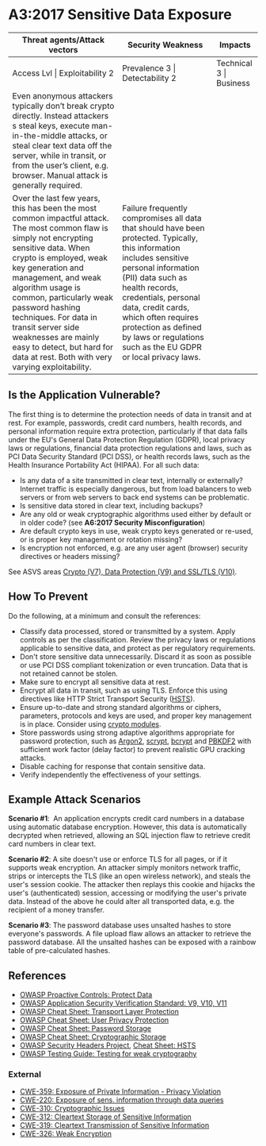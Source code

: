 # A3:2017 Sensitive Data Exposure

| Threat agents/Attack vectors | Security Weakness           | Impacts               |
| -- | -- | -- |
| Access Lvl \| Exploitability 2 | Prevalence 3 \| Detectability 2 | Technical 3 \| Business |
| Even anonymous attackers typically don’t break crypto directly. Instead attackers s steal keys, execute man-in-the-middle attacks, or steal clear text data off the server, while in transit, or from the user’s client, e.g. browser. Manual attack is generally required.
| Over the last few years, this has been the most common impactful attack. The most common flaw is simply not encrypting sensitive data. When crypto is employed, weak key generation and management, and weak algorithm usage is common, particularly weak password hashing techniques. For data in transit server side weaknesses are mainly easy to detect, but hard for data at rest. Both with very varying exploitability. | Failure frequently compromises all data that should have been protected. Typically, this information includes sensitive personal information (PII) data such as health records, credentials, personal data, credit cards, which often requires protection as defined by laws or regulations such as the EU GDPR or local privacy laws. |

## Is the Application Vulnerable?

The first thing is to determine the protection needs of data in transit and at rest. For example, passwords, credit card numbers, health records, and personal information require extra protection, particularly if that data falls under the EU's General Data Protection Regulation (GDPR), local privacy laws or regulations, financial data protection regulations and laws, such as PCI Data Security Standard (PCI DSS), or health records laws, such as the Health Insurance Portability Act (HIPAA). For all such data:

* Is any data of a site transmitted in clear text, internally or externally? Internet traffic is especially dangerous, but from load balancers to web servers or from web servers to back end systems can be problematic.
* Is sensitive data stored in clear text, including backups?
* Are any old or weak cryptographic algorithms used either by default or in older code? (see **A6:2017 Security Misconfiguration**)
* Are default crypto keys in use, weak crypto keys generated or re-used, or is proper key management or rotation missing?
* Is encryption not enforced, e.g. are any user agent (browser) security directives or headers missing?

See ASVS areas [Crypto (V7), Data Protection (V9) and SSL/TLS (V10)](https://www.owasp.org/index.php/ASVS).

## How To Prevent

Do the following, at a minimum and consult the references:

* Classify data processed, stored or transmitted by a system. Apply controls as per the classification.
Review the privacy laws or regulations applicable to sensitive data, and protect as per regulatory requirements.
* Don't store sensitive data unnecessarily. Discard it as soon as possible or use PCI DSS compliant tokenization or even truncation. Data that is not retained cannot be stolen.
* Make sure to encrypt all sensitive data at rest.
* Encrypt all data in transit, such as using TLS. Enforce this using directives like HTTP Strict Transport Security ([HSTS](https://www.owasp.org/index.php/HTTP_Strict_Transport_Security_Cheat_Sheet)).
* Ensure up-to-date and strong standard algorithms or ciphers, parameters, protocols and keys are used, and proper key management is in place. Consider using [crypto modules](https://csrc.nist.gov/projects/cryptographic-module-validation-program/validated-modules/search).
* Store passwords using strong adaptive algorithms appropriate for password protection, such as [Argon2](https://www.cryptolux.org/index.php/Argon2), [scrypt](http://www.tarsnap.com/scrypt.html), [bcrypt](https://wikipedia.org/wiki/Bcrypt) and [PBKDF2](https://wikipedia.org/wiki/PBKDF2) with sufficient work factor (delay factor) to prevent realistic GPU cracking attacks.
* Disable caching for response that contain sensitive data.
* Verify independently the effectiveness of your settings.

## Example Attack Scenarios

**Scenario #1**:  An application encrypts credit card numbers in a database using automatic database encryption. However, this data is automatically decrypted when retrieved, allowing an SQL injection flaw to retrieve credit card numbers in clear text. 

**Scenario #2**: A site doesn't use or enforce TLS for all pages, or if it supports weak encryption. An attacker simply monitors network traffic, strips or intercepts the TLS (like an open wireless network), and steals the user's session cookie. The attacker then replays this cookie and hijacks the user's (authenticated) session, accessing or modifying the user's private data. Instead of the above he could alter all transported data, e.g. the recipient of a money transfer.

**Scenario #3**: The password database uses unsalted hashes to store everyone's passwords. A file upload flaw allows an attacker to retrieve the password database. All the unsalted hashes can be exposed with a rainbow table of pre-calculated hashes.

## References

* [OWASP Proactive Controls: Protect Data](https://www.owasp.org/index.php/OWASP_Proactive_Controls#7:_Protect_Data)
* [OWASP Application Security Verification Standard: V9, V10, V11](https://www.owasp.org/index.php/Category:OWASP_Application_Security_Verification_Standard_Project)
* [OWASP Cheat Sheet: Transport Layer Protection](https://www.owasp.org/index.php/Transport_Layer_Protection_Cheat_Sheet)
* [OWASP Cheat Sheet: User Privacy Protection](https://www.owasp.org/index.php/User_Privacy_Protection_Cheat_Sheet)
* [OWASP Cheat Sheet: Password Storage](https://www.owasp.org/index.php/Password_Storage_Cheat_Sheet)
* [OWASP Cheat Sheet: Cryptographic Storage](https://www.owasp.org/index.php/Cryptographic_Storage_Cheat_Sheet)
* [OWASP Security Headers Project](https://www.owasp.org/index.php/OWASP_Secure_Headers_Project), [Cheat Sheet: HSTS](https://www.owasp.org/index.php/HTTP_Strict_Transport_Security_Cheat_Sheet)
* [OWASP Testing Guide: Testing for weak cryptography](https://www.owasp.org/index.php/Testing_for_weak_Cryptography)

### External

* [CWE-359: Exposure of Private Information - Privacy Violation](https://cwe.mitre.org/data/definitions/359.html)
* [CWE-220: Exposure of sens. information through data queries](https://cwe.mitre.org/data/definitions/220.html)
* [CWE-310: Cryptographic Issues](https://cwe.mitre.org/data/definitions/310.html)
* [CWE-312: Cleartext Storage of Sensitive Information](https://cwe.mitre.org/data/definitions/312.html)
* [CWE-319: Cleartext Transmission of Sensitive Information](https://cwe.mitre.org/data/definitions/319.html)
* [CWE-326: Weak Encryption](https://cwe.mitre.org/data/definitions/326.html)
